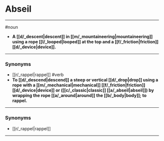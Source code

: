 # Abseil
---
#noun
- **A [[d/_descent|descent]] in [[m/_mountaineering|mountaineering]] using a rope [[l/_looped|looped]] at the top and a [[f/_friction|friction]] [[d/_device|device]].**
---
### Synonyms
- [[r/_rappel|rappel]]
#verb
- **To [[d/_descend|descend]] a steep or vertical [[d/_drop|drop]] using a rope with a [[m/_mechanical|mechanical]] [[f/_friction|friction]] [[d/_device|device]] or ([[c/_classic|classic]] [[a/_abseil|abseil]]) by wrapping the rope [[a/_around|around]] the [[b/_body|body]]; to rappel.**
---
### Synonyms
- [[r/_rappel|rappel]]
---
